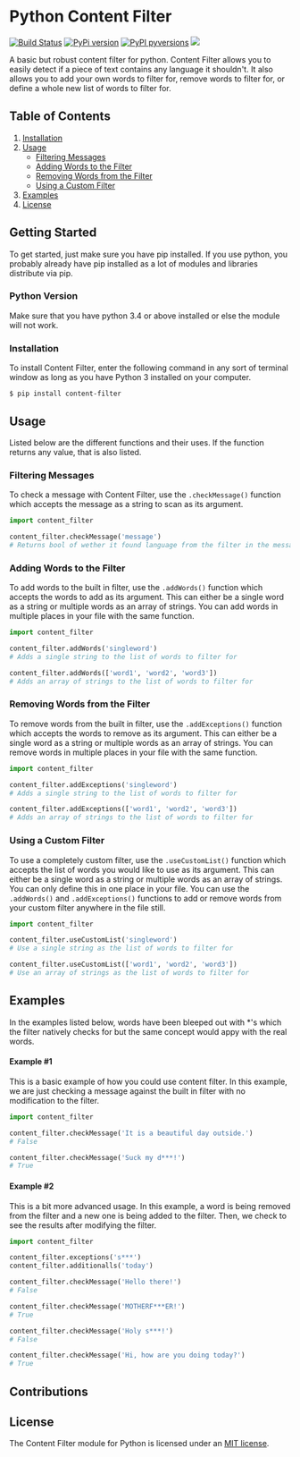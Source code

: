 # Python Content Filter
[![Build Status](https://travis-ci.com/MrDogeBro/content_filter.svg?token=K4YBJnRBuxqyhssWYMJt&branch=master)](https://travis-ci.com/github/MrDogeBro/content_filter) [![PyPi version](https://img.shields.io/pypi/v/content-filter.svg)](https://pypi.python.org/pypi/content-filter/) [![PyPI pyversions](https://img.shields.io/pypi/pyversions/content-filter.svg)](https://pypi.python.org/pypi/content-filter/) [![](https://img.shields.io/github/license/MrDogeBro/content_filter.svg)](https://github.com/MrDogeBro/content_filter/blob/master/LICENSE)

A basic but robust content filter for python. Content Filter allows you to easily detect if a piece of text 
contains any language it shouldn't. It also allows you to add your own words to filter for, remove words to filter for, 
or define a whole new list of words to filter for.

## Table of Contents
1. [Installation](#installation)
1. [Usage](#usage)
    * [Filtering Messages](#filter-messages)
    * [Adding Words to the Filter](#adding-words-to-the-filter)
    * [Removing Words from the Filter](#removing-words-from-the-filter)
    * [Using a Custom Filter](#using-a-custom-filter)
1. [Examples](#examples)
1. [License](#license)

## Getting Started
To get started, just make sure you have pip installed. If you use python, you probably already have pip installed as a lot of modules and libraries distribute via pip.

### Python Version
Make sure that you have python 3.4 or above installed or else the module will not work.

### Installation
To install Content Filter, enter the following command in any sort of terminal window as long as you have Python 3 installed on your computer.
```
$ pip install content-filter
```

## Usage
Listed below are the different functions and their uses. If the function returns any value, that is also listed.

### Filtering Messages
To check a message with Content Filter, use the `.checkMessage()` function which accepts the message as a string to scan as its argument.
```python
import content_filter

content_filter.checkMessage('message')
# Returns bool of wether it found language from the filter in the message.
```

### Adding Words to the Filter
To add words to the built in filter, use the `.addWords()` function which accepts the words to add as its argument. This can either be a single word as a string or multiple words as an array of strings. You can add words in multiple places in your file with the same function.
```python
import content_filter

content_filter.addWords('singleword')
# Adds a single string to the list of words to filter for

content_filter.addWords(['word1', 'word2', 'word3'])
# Adds an array of strings to the list of words to filter for
```

### Removing Words from the Filter
To remove words from the built in filter, use the `.addExceptions()` function which accepts the words to remove as its argument. This can either be a single word as a string or multiple words as an array of strings. You can remove words in multiple places in your file with the same function.
```python
import content_filter

content_filter.addExceptions('singleword')
# Adds a single string to the list of words to filter for

content_filter.addExceptions(['word1', 'word2', 'word3'])
# Adds an array of strings to the list of words to filter for
```

### Using a Custom Filter
To use a completely custom filter, use the `.useCustomList()` function which accepts the list of words you would like to use as its argument. This can either be a single word as a string or multiple words as an array of strings. You can only define this in one place in your file. You can use the `.addWords()` and `.addExceptions()` functions to add or remove words from your custom filter anywhere in the file still.
```python
import content_filter

content_filter.useCustomList('singleword')
# Use a single string as the list of words to filter for

content_filter.useCustomList(['word1', 'word2', 'word3'])
# Use an array of strings as the list of words to filter for
```

## Examples
In the examples listed below, words have been bleeped out with \*'s which the filter natively checks for but the same concept would appy with the real words.

#### Example #1
This is a basic example of how you could use content filter. In this example, we are just checking a message against the built in filter with no modification to the filter.
```python
import content_filter

content_filter.checkMessage('It is a beautiful day outside.')
# False

content_filter.checkMessage('Suck my d***!')
# True
```
#### Example #2
This is a bit more advanced usage. In this example, a word is being removed from the filter and a new one is being added to the filter. Then, we check to see the results after modifying the filter.
```python
import content_filter

content_filter.exceptions('s***')
content_filter.additionalls('today')

content_filter.checkMessage('Hello there!')
# False

content_filter.checkMessage('MOTHERF***ER!')
# True

content_filter.checkMessage('Holy s***!')
# False

content_filter.checkMessage('Hi, how are you doing today?')
# True
```

## Contributions

## License
The Content Filter module for Python is licensed under an [MIT license](https://github.com/MrDogeBro/content_filter/blob/master/LICENSE).